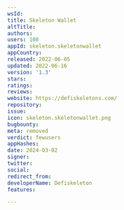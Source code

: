 ```yaml
---
wsId: 
title: Skeleton Wallet
altTitle: 
authors: 
users: 100
appId: skeleton.skeletonwallet
appCountry: 
released: 2022-06-05
updated: 2022-06-16
version: '1.3'
stars: 
ratings: 
reviews: 
website: https://defiskeletons.com/
repository: 
issue: 
icon: skeleton.skeletonwallet.png
bugbounty: 
meta: removed
verdict: fewusers
appHashes: 
date: 2024-03-02
signer: 
twitter: 
social: 
redirect_from: 
developerName: Defiskeleton
features: 

---
```


